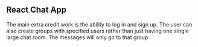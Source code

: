 ## React Chat App

The main extra credit work is the ability to log in and sign up. The user can also create groups with specified users rather than just having one single large chat room. The messages will only go to that group.